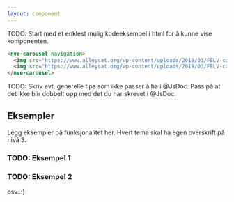 ```yaml
---
layout: component
---
```


TODO: Start med et enklest mulig kodeeksempel i html for å kunne vise komponenten.
<CodeExamplePreview>

```html
<nve-carousel navigation>
  <img src="https://www.alleycat.org/wp-content/uploads/2019/03/FELV-cat.jpg" alt="bilde" />
  <img src="https://www.alleycat.org/wp-content/uploads/2019/03/FELV-cat.jpg" alt="bilde" />
</nve-carousel>
```

</CodeExamplePreview>

TODO: Skriv evt. generelle tips som ikke passer å ha i @JsDoc. Pass på at det ikke blir dobbelt opp med det du har skrevet i @JsDoc.

## Eksempler

Legg eksempler på funksjonalitet her. Hvert tema skal ha egen overskrift på nivå 3.

### TODO: Eksempel 1

### TODO: Eksempel 2

osv..:)
